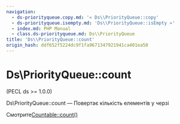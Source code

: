 ```yaml
---
navigation:
  - ds-priorityqueue.copy.md: '« Ds\\PriorityQueue::copy'
  - ds-priorityqueue.isempty.md: 'Ds\\PriorityQueue::isEmpty »'
  - index.md: PHP Manual
  - class.ds-priorityqueue.md: Ds\\PriorityQueue
title: 'Ds\\PriorityQueue::count'
origin_hash: ddf652f5224dc9f1fa9671347921941ca401ea50
---
```

# Ds\\PriorityQueue::count

(PECL ds >= 1.0.0)

Ds\\PriorityQueue::count — Повертає кількість елементів у черзі

Смотрите[Countable::count()](countable.count.md)
